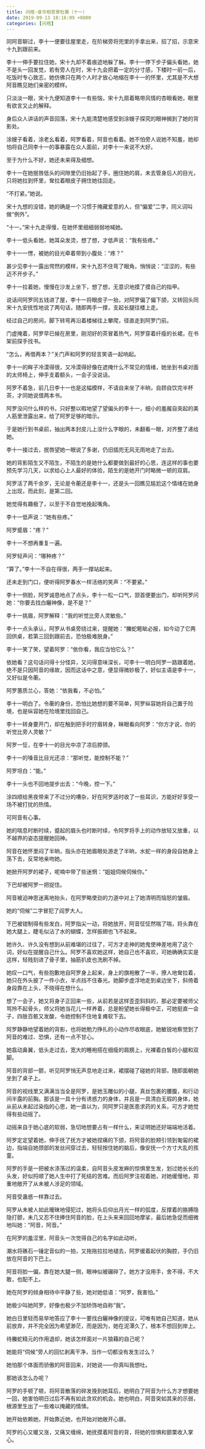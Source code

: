 ```yaml
---
title: 问棺-谁令相思寄杜蘅（十一）
date: 2019-09-13 18:16:09 +0800
categories: [问棺]
---
```


同阿音聊过，李十一便要往屋里走，在阶梯旁将兜里的手拿出来，招了招，示意宋十九到跟前来。

李十一伸手要拉住她，宋十九却不着痕迹地躲了躲。李十一停下步子偏头看她，她不是头一回发觉，若有旁人在时，宋十九会把着一定的分寸感，下楼时一前一后，吃饭时专心致志，她仿佛只在两个人时才放心地缩在李十一的怀里，尤其是不大想阿音瞧见她们亲密的模样。

只淡淡一眼，宋十九便知道李十一有些恼，宋十九扇着略带风情的杏眼看她，眼里有欲言又止的解释。

身后众人讲话的声音回落，宋十九能清楚地感受到涂嫂子探究的眼神搁到了她的背影处。

涂嫂子看着，涂老幺看着，阿罗看着，阿音也看着。她不怕旁人说她不知羞，她却怕将自己同李十一的事暴露在众人面前，对李十一来说不大好。

至于为什么不好，她还未来得及细想。

李十一在她抿唇低头的间隙里仍旧抬起了手，圈住她的肩，未去管身后人的目光，只将她拉到怀里，耷拉着眼皮子拥住她往回走。

“不打紧。”她说。

宋十九想的没错，她的确是一个习惯于掩藏爱意的人，但“偏爱”二字，同义词叫做“例外”。

“十一。”宋十九走得慢，在她怀里细细弱弱地喊她。

李十一低头看她，她耳朵发烫，想了想，才低声说：“我有些疼。”

李十一一愣，被她的目光牵着带到小腹处：“疼？”

甚少见李十一露出愕然的模样，宋十九忍不住弯了眼角，悄悄说：“涩涩的，有些迈不开步子。”

李十一拉着她，慢慢在沙发上坐下，想了想，无意识地摸了摸自己的指甲。

说话间阿罗同五钱进了屋，李十一将眼皮子一抬，对阿罗偏了偏下颌，又转回头同宋十九安抚性地说了两句话，随即两手一撑，支起长腿往楼上走。

经过自己的房间，脚下转弯再沿着楼梯往上攀爬，径直走到阿罗门前。

门虚掩着，阿罗早已候在房里，刚沏好的茶冒着热气，阿罗穿着纤瘦的长裙，在书架前探手找书。

“怎么，再借两本？”关门声和阿罗的轻言笑语一起响起。

李十一的眸子冷漠得很，又冷漠得好像在遮掩什么不常见的情绪，她坐到书桌对面的太师椅上，伸手支着额头，一会子没说话。

阿罗不着急，前几日李十一也是这幅模样，不请自来坐了半晌，自顾自饮完半杯茶，才同她说借两本书。

阿罗没问什么样的书，只好整以暇地望了望偏头的李十一，细小的羞赧自突起的美人筋里泄露出来，给了阿罗足够的暗示。

于是她行到书桌前，抽出两本封皮儿上没什么字眼的，未翻看一眼，对齐整了递给她。

李十一接过去，抿唇望她一眼说了多谢，仍旧插兜无风无雨地走了出去。

她的背影陌生又不陌生，不陌生的是她什么都要做到最好的心思，连这样的事也要预先学习几天，以求给心上人最好的体验，陌生的是她开门时略微一顿的双肩。

阿罗活了两千余岁，无论是令蘅还是李十一，还是头一回瞧见尴尬这个情绪在她身上出现，而此刻，是第二回。

她觉得有趣极了，以至于不自觉地挽起嘴角。

李十一低声说：“她有些疼。”

阿罗蹙眉：“疼？”

李十一不想再重复一遍。

阿罗轻声问：“哪种疼？”

“算了。”李十一不自在得很，两手一撑站起来。

还未走到门口，便听得阿罗春水一样活络的笑声：“不要紧。”

李十一侧脸，阿罗诚恳地点了点头，李十一松一口气，颔首便要出门，却听阿罗问她：“你要去找白矖神像，是不是？”

李十一挑眉，阿罗解释：“我的听觉比旁人灵敏些。”

李十一点头承认，阿罗从书桌旁绕过来，提醒她：“螣蛇睚眦必报，如今动了它两回供桌，若第三回到跟前去，恐怕极难脱身。”

李十一笑了笑，望着阿罗：“依你看，我应当怕它么？”

依她看？这句话问得十分怪异，又问得意味深长，可李十一明白阿罗一路跟着她，绝不是只因阿音的缘故，因而这话中之意，便显得微妙极了，好似主语是李十一，又好似是令蘅。

阿罗蕙质兰心，答她：“依我看，不必怕。”

李十一明白了。令蘅的身份，恐怕比她想的要不简单，阿罗纵容她将自己置于险境，也是纵容她在险境里找回自己。

李十一转身要开门，却在触到把手时拧眉转身，眯眼看向阿罗：“你方才说，你的听觉比旁人灵敏？”

阿罗一怔，在李十一的目光中凉了凉后脖颈。

李十一的嗓音比目光还凉：“那听觉，能控制不能？”

阿罗坦白：“能。”

李十一头也不回地提步出去：“今晚，控一下。”

涂四顺给黑夜带来了不过分的嘈杂，好在阿罗适时收了一些耳识，方能好好享受一场不被打扰的热情。

可阿音有心事。

她的喘息时断时续，蹙起的眉头也时断时续，令阿罗将手上的动作放轻又放重，以不越界的姿态提醒她回神。

阿音在她怀里闷了半晌，指头亦在她眉眼处游走了半晌，水蛇一样的身段自她身上荡下去，反常地亲吻她。

她掀开阿罗的裙子，呢喃中带了些迷惘：“姐姐伺候伺候你。”

下巴却被阿罗一把捉住。

阿音被迫神思迷离地抬头，在阿罗略使劲的力道中对上了她清明而恼怒的皱眉。

她的“伺候”二字冒犯了阎罗大人。

下巴被钳制得有些发白，阿罗指尖一动，将她放开，阿音怔怔然喘了喘，将头靠在她大腿上，睫毛似沾了水的蝴蝶，怎样振翅也飞不起来。

她许久、许久没有想到从前难堪的过往了，可方才走神的她鬼使神差地用了这个词，好似在提醒自己什么。阿罗不喜欢她这样，她自己也不喜欢，可她确确实实是这样，轻贱刻进了骨子里，抽筋扒皮也洗刷不掉。

她叹一口气，有些抱歉地自阿罗身上起来，身上的旗袍散了一半，撩人地耷拉着，她只在外头披了一件小衣，半点挡不住春光。她脚步虚浮地走到桌边坐下，斜倚着身段靠在上头，不晓得在想什么。

想了一会子，她又将身子正回来一些，从前若是这样歪歪斜斜的，那必定要被师父骂拎不起骨头，师父将她当花儿一样养着，总是盼望她长得极中正，可她挺直一会子，四肢百骸又发酸，令她控制不住地复瘫软下去。

阿罗静静地望着她的背影，也将她勉力挣扎的小动作尽收眼底，她敏锐地察觉到了阿音的难过、恐惧，还有一点不甘心。

她翕动鼻翼，低头走过去，宽大的睡袍搭在细瘦的肩膀上，光裸着白皙的小腿和双脚。

阿音的背部一颤，听见阿罗悄无声息地走过来，裙摆碰了碰她的背部，随即面朝她坐到了桌子上。

阿音的视线里又满满当当全是阿罗，是她玉雕似的小腿，真丝包裹的腰腹，和行动间半露的前胸。那该是一具十分有诱惑力的身体，并且是一具清白无瑕的身体，她从前从未起过染指的心思，她一直以为，同阿罗只是医患求药的关系，可方才她觉得有些动摇了。

动摇来自于她心底的软弱，急切地想要占有一样什么，来证明她还好端端地活着。

阿罗定定望着她，伸手抚了抚方才被她捏痛的下颌，将阿音的脸颊引领到匍匐的裙边，指端自她颈部的发丝间穿过去，轻轻按住她的脑后，像安抚一个方寸大乱的孩童。

阿罗的手是一把被水涤荡过的温柔，自阿音头皮发麻的惊惧里生发，划过她长长的头发，好似捋顺了她人生中打了死结的苦难。而后阿罗注视着她，对她缓慢地，郑重地敞开了从未被人涉足的领域。

阿音受蛊惑一样靠过去。

阿罗从未被人如此暧昧地侵犯过，她将头后仰出月光一样的弧度，反撑着的胳膊隐隐打颤，未几又忍不住捧住阿音的脸，在上头来来回回地摩挲，最后她急促而细微地叫她：“阿音，阿音。”

在阿罗的羞涩里，阿音头一次觉得自己的名字如此动听。

潮水将礁石一锤定音似的一拍，又拖拖拉拉地褪去，阿罗缓着起伏的胸腔，手仍旧放在阿音的下巴上。

阿音将脸一偏，靠在她大腿一侧，眼神似被碾碎了。她方才没用手，舍不得，不大敢，也配不上。

她在阿罗的倾身相待中平静了些，她对她低语：“阿罗，我害怕。”

她极少叫她阿罗，好像也极少不加矫饰地自称“我”。

她白日里轻而易举地答应了李十一要找白矖神像的提议，可唯有她自己知道，她从前放弃，并不完全因为希望渺茫，而是因为，她在泥潭久了，根本不想回到岸上。

待螣蛇精元的作用退却，她该怎样面对一片狼藉的自己呢？

她能将“伺候”旁人的回忆剥离干净，当作一切都没有发生过么？

她怕那个体面而骄傲的阿音回来，对她说——你真叫我想吐。

那她该怎么办呢？

阿罗的手顿了顿，将阿音散落的碎发挽到她耳后，她明白了阿音为什么方才想要她一回，她害怕明日过后不再有如此贪欢的机会。她也明白，阿音突如其来的示弱，根源里生出了一些难以掩藏的情愫。

她开始依赖她，开始靠近她，也开始对她敞开心扉。

阿罗的心又暖又涨，又痛又缠绵，她抚摸着阿音的背，将她的惊惧和颤栗收入掌心。

